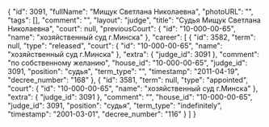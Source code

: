 {
    "id": 3091,
    "fullName": "Мищук Светлана Николаевна",
    "photoURL": "",
    "tags": [],
    "comment": "",
    "layout": "judge",
    "title": "Судья Мищук Светлана Николаевна",
    "court": null,
    "previousCourt": {
        "id": "10-000-00-65",
        "name": "хозяйственный суд г.Минска"
    },
    "career": [
        {
            "id": 3582,
            "term": null,
            "type": "released",
            "court": {
                "id": "10-000-00-65",
                "name": "хозяйственный суд г.Минска"
            },
            "extra": {
                "judge_id": 3091
            },
            "comment": "по собственному желанию",
            "house_id": "10-000-00-65",
            "judge_id": 3091,
            "position": "судья",
            "term_type": "",
            "timestamp": "2011-04-19",
            "decree_number": "168"
        },
        {
            "id": 3581,
            "term": null,
            "type": "appointed",
            "court": {
                "id": "10-000-00-65",
                "name": "хозяйственный суд г.Минска"
            },
            "extra": {
                "judge_id": 3091
            },
            "comment": "",
            "house_id": "10-000-00-65",
            "judge_id": 3091,
            "position": "судья",
            "term_type": "indefinitely",
            "timestamp": "2001-03-01",
            "decree_number": "116"
        }
    ]
}
